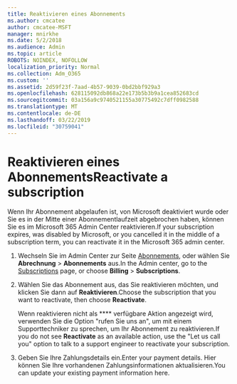```yaml
---
title: Reaktivieren eines Abonnements
ms.author: cmcatee
author: cmcatee-MSFT
manager: mnirkhe
ms.date: 5/2/2018
ms.audience: Admin
ms.topic: article
ROBOTS: NOINDEX, NOFOLLOW
localization_priority: Normal
ms.collection: Adm_O365
ms.custom: ''
ms.assetid: 2d59f23f-7aad-4b57-9039-0bd2bbf929a3
ms.openlocfilehash: 628115092db868a22e173b5b3b9a1cea852683cd
ms.sourcegitcommit: 03a156a9c9740521155a30775492c7dff0982588
ms.translationtype: MT
ms.contentlocale: de-DE
ms.lasthandoff: 03/22/2019
ms.locfileid: "30759041"
---
```

# <a name="reactivate-a-subscription"></a><span data-ttu-id="c82a1-102">Reaktivieren eines Abonnements</span><span class="sxs-lookup"><span data-stu-id="c82a1-102">Reactivate a subscription</span></span>

<span data-ttu-id="c82a1-103">Wenn Ihr Abonnement abgelaufen ist, von Microsoft deaktiviert wurde oder Sie es in der Mitte einer Abonnementlaufzeit abgebrochen haben, können Sie es im Microsoft 365 Admin Center reaktivieren.</span><span class="sxs-lookup"><span data-stu-id="c82a1-103">If your subscription expires, was disabled by Microsoft, or you cancelled it in the middle of a subscription term, you can reactivate it in the Microsoft 365 admin center.</span></span>
  
1. <span data-ttu-id="c82a1-104">Wechseln Sie im Admin Center zur Seite [Abonnements](https://go.microsoft.com/fwlink/p/?linkid=842054), oder wählen Sie **Abrechnung** \> **Abonnements** aus.</span><span class="sxs-lookup"><span data-stu-id="c82a1-104">In the Admin center, go to the [Subscriptions](https://go.microsoft.com/fwlink/p/?linkid=842054) page, or choose **Billing** \> **Subscriptions**.</span></span>
    
2. <span data-ttu-id="c82a1-105">Wählen Sie das Abonnement aus, das Sie reaktivieren möchten, und klicken Sie dann auf **Reaktivieren**.</span><span class="sxs-lookup"><span data-stu-id="c82a1-105">Choose the subscription that you want to reactivate, then choose **Reactivate**.</span></span>
    
    <span data-ttu-id="c82a1-106">Wenn reaktivieren nicht als \*\*\*\* verfügbare Aktion angezeigt wird, verwenden Sie die Option "rufen Sie uns an", um mit einem Supporttechniker zu sprechen, um Ihr Abonnement zu reaktivieren.</span><span class="sxs-lookup"><span data-stu-id="c82a1-106">If you do not see **Reactivate** as an available action, use the "Let us call you" option to talk to a support engineer to reactivate your subscription.</span></span> 
    
3. <span data-ttu-id="c82a1-107">Geben Sie Ihre Zahlungsdetails ein.</span><span class="sxs-lookup"><span data-stu-id="c82a1-107">Enter your payment details.</span></span> <span data-ttu-id="c82a1-108">Hier können Sie Ihre vorhandenen Zahlungsinformationen aktualisieren.</span><span class="sxs-lookup"><span data-stu-id="c82a1-108">You can update your existing payment information here.</span></span>
    

